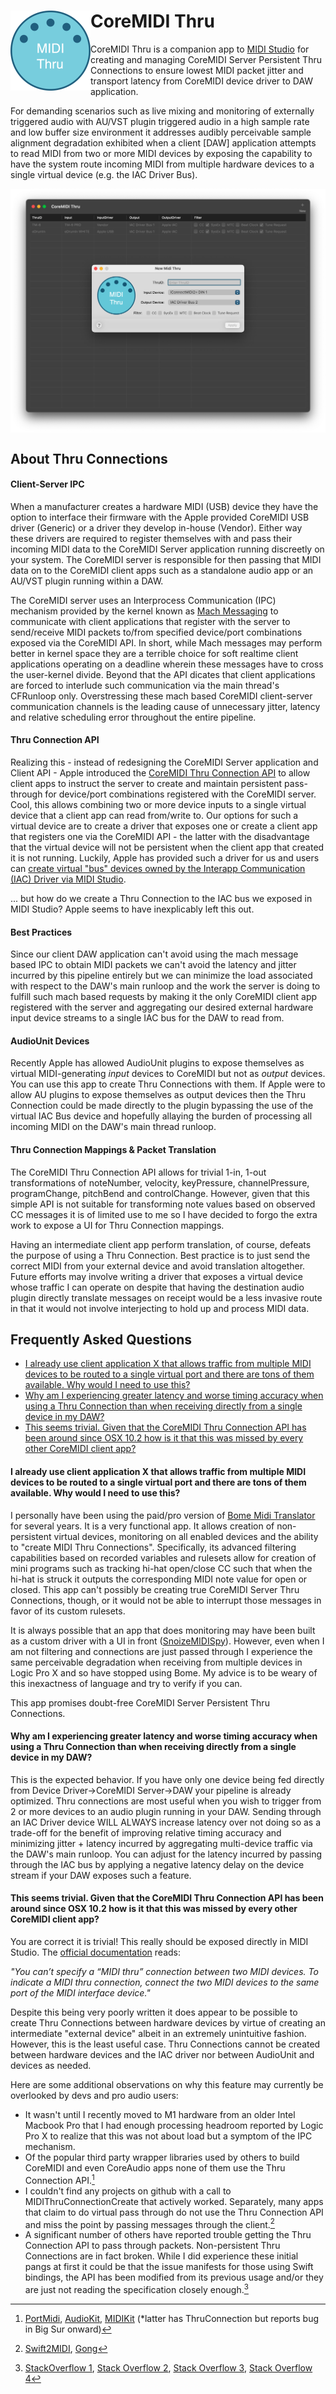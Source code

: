 <div>
<img align="left" src="https://github.com/3rdGen-Media/CoreMIDI-Thru/blob/master/Resources/Assets/AppIcon/Logo1024x1024.png" width="128">
<h1>CoreMIDI Thru</h1>
</div>
    
CoreMIDI Thru is a companion app to [MIDI Studio](https://support.apple.com/en-nz/guide/audio-midi-setup/ams875bae1e0/3.5/mac/13.0) for creating and managing CoreMIDI Server Persistent Thru Connections to ensure lowest MIDI packet jitter and transport latency from CoreMIDI device driver to DAW application. 

For demanding scenarios such as live mixing and monitoring of externally triggered audio with AU/VST plugin triggered audio in a high sample rate and low buffer size environment it addresses audibly perceivable sample alignment degradation exhibited when a client [DAW] application attempts to read MIDI from two or more MIDI devices by exposing the capability to have the system route incoming MIDI from multiple hardware devices to a single virtual device (e.g. the IAC Driver Bus).

<img align="center" src="https://github.com/3rdGen-Media/CoreMIDI-Thru/blob/master/Resources/Images/MainWindow.png">

## About Thru Connections

<h4>Client-Server IPC</h3>

When a manufacturer creates a hardware MIDI (USB) device they have the option to interface their firmware with the Apple provided CoreMIDI USB driver (Generic) or a driver they develop in-house (Vendor).  Either way these drivers are required to register themselves with and pass their incoming MIDI data to the CoreMIDI Server application running discreetly on your system.  The CoreMIDI server is responsible for then passing that MIDI data on to the CoreMIDI client apps such as a standalone audio app or an AU/VST plugin running within a DAW. 

The CoreMIDI server uses an Interprocess Communication (IPC) mechanism provided by the kernel known as [Mach Messaging](https://developer.apple.com/library/archive/documentation/Darwin/Conceptual/KernelProgramming/Mach/Mach.html#//apple_ref/doc/uid/TP30000905-CH209-CEGJEIAG) to communicate with client applications that register with the server to send/receive MIDI packets to/from specified device/port combinations exposed via the CoreMIDI API.  In short, while Mach messages may perform better in kernel space they are a terrible choice for soft realtime client applications operating on a deadline wherein these messages have to cross the user-kernel divide.  Beyond that the API dicates that client applications are forced to interlude such communication via the main thread's CFRunloop only.  Overstressing these mach based CoreMIDI client-server communication channels is the leading cause of unnecessary jitter, latency and relative scheduling error throughout the entire pipeline.    

<h4>Thru Connection API</h4>

Realizing this - instead of redesigning the CoreMIDI Server application and Client API - Apple introduced the [CoreMIDI Thru Connection API](https://developer.apple.com/documentation/coremidi/midi_thru_connection?language=objc) to allow client apps to instruct the server to create and maintain persistent pass-through for device/port combinations registered with the CoreMIDI server.  Cool, this allows combining two or more device inputs to a single virtual device that a client app can read from/write to.  Our options for such a virtual device are to create a driver that exposes one or create a client app that registers one via the CoreMIDI API - the latter with the disadvantage that the virtual device will not be persistent when the client app that created it is not running.  Luckily, Apple has provided such a driver for us and users can [create virtual "bus" devices owned by the Interapp Communication (IAC) Driver via MIDI Studio](https://support.apple.com/en-nz/guide/audio-midi-setup/ams1013/3.5/mac/13.1).

... but how do we create a Thru Connection to the IAC bus we exposed in MIDI Studio?  Apple seems to have inexplicably left this out.             

<h4>Best Practices</h4>

Since our client DAW application can't avoid using the mach message based IPC to obtain MIDI packets we can't avoid the latency and jitter incurred by this pipeline entirely but we can minimize the load associated with respect to the DAW's main runloop and the work the server is doing to fulfill such mach based requests by making it the only CoreMIDI client app registered with the server and aggregating our desired external hardware input device streams to a single IAC bus for the DAW to read from.

<h4>AudioUnit Devices</h4>

Recently Apple has allowed AudioUnit plugins to expose themselves as virtual MIDI-generating *input* devices to CoreMIDI but not as *output* devices.  You can use this app to create Thru Connections with them.  If Apple were to allow AU plugins to expose themselves as output devices then the Thru Connection could be made directly to the plugin bypassing the use of the virtual IAC Bus device and hopefully allaying the burden of processing all incoming MIDI on the DAW's main thread runloop.   

<h4>Thru Connection Mappings & Packet Translation</h4>

The CoreMIDI Thru Connection API allows for trivial 1-in, 1-out transformations of noteNumber, velocity, keyPressure, channelPressure, programChange, pitchBend and controlChange.  However, given that this simple API is not suitable for transforming note values based on observed CC messages it is of limited use to me so I have decided to forgo the extra work to expose a UI for Thru Connection mappings.  

Having an intermediate client app perform translation, of course, defeats the purpose of using a Thru Connection.  Best practice is to just send the correct MIDI from your external device and avoid translation altogether. Future efforts may involve writing a driver that exposes a virtual device whose traffic I can operate on despite that having the destination audio plugin directly translate messages on receipt would be a less invasive route in that it would not involve interjecting to hold up and process MIDI data. 

## Frequently Asked Questions

- [I already use client application X that allows traffic from multiple MIDI devices to be routed to a single virtual port and there are tons of them available.  Why would I need to use this?](#Question1)
- [Why am I experiencing greater latency and worse timing accuracy when using a Thru Connection than when receiving directly from a single device in my DAW?](#Question2)
- [This seems trivial.  Given that the CoreMIDI Thru Connection API has been around since OSX 10.2 how is it that this was missed by every other CoreMIDI client app?](#Question3)


<a name="Question1"/></a>
#### I already use client application X that allows traffic from multiple MIDI devices to be routed to a single virtual port and there are tons of them available.  Why would I need to use this?

I personally have been using the paid/pro version of [Bome Midi Translator](https://www.bome.com/products/miditranslator) for several years.  It is a very functional app.  It allows creation of non-persistent virtual devices, monitoring on all enabled devices and the ability to "create MIDI Thru Connections".  Specifically, its advanced filtering capabilities based on recorded variables and rulesets allow for creation of mini programs such as tracking hi-hat open/close CC such that when the hi-hat is struck it outputs the corresponding MIDI note value for open or closed.  This app can't possibly be creating true CoreMIDI Server Thru Connections, though, or it would not be able to interrupt those messages in favor of its custom rulesets.  

It is always possible that an app that does monitoring may have been built as a custom driver with a UI in front ([SnoizeMIDISpy](https://github.com/krevis/MIDIApps)). However, even when I am not filtering and connections are just passed through I experience the same perceivable degradation when receiving from multiple devices in Logic Pro X and so have stopped using Bome.  My advice is to be weary of this inexactness of language and try to verify if you can.  

This app promises doubt-free CoreMIDI Server Persistent Thru Connections.

<a name="Question2"/></a>
#### Why am I experiencing greater latency and worse timing accuracy when using a Thru Connection than when receiving directly from a single device in my DAW?

This is the expected behavior.  If you have only one device being fed directly from Device Driver->CoreMIDI Server->DAW your pipeline is already optimized.  Thru connections are most useful when you wish to trigger from 2 or more devices to an audio plugin running in your DAW. Sending through an IAC Driver device WILL ALWAYS increase latency over not doing so as a trade-off for the benefit of improving relative timing accuracy and minimizing jitter + latency incurred by aggregating multi-device traffic via the DAW's main runloop.  You can adjust for the latency incurred by passing through the IAC bus by applying a negative latency delay on the device stream if your DAW exposes such a feature.   

<a name="Question3"/></a>
#### This seems trivial.  Given that the CoreMIDI Thru Connection API has been around since OSX 10.2 how is it that this was missed by every other CoreMIDI client app?

You are correct it is trivial!  This really should be exposed directly in MIDI Studio.  The [official documentation](https://support.apple.com/en-nz/guide/audio-midi-setup/ams875bae1e0/3.5/mac/13.0) reads:

*"You can’t specify a “MIDI thru” connection between two MIDI devices. To indicate a MIDI thru connection, connect the two MIDI devices to the same port of the MIDI interface device."*

Despite this being very poorly written it does appear to be possible to create Thru Connections between hardware devices by virtue of creating an intermediate "external device" albeit in an extremely unintuitive fashion.  However, this is the least useful case.  Thru Connections cannot be created between hardware devices and the IAC driver nor between AudioUnit and devices as needed.  

Here are some additional observations on why this feature may currently be overlooked by devs and pro audio users:

- It wasn't until I recently moved to M1 hardware from an older Intel Macbook Pro that I had enough processing headroom reported by Logic Pro X to realize that this was not about load but a symptom of the IPC mechanism.    
- Of the popular third party wrapper libraries used by others to build CoreMIDI and even CoreAudio apps none of them use the Thru Connection API.[^1]
- I couldn't find any projects on github with a call to MIDIThruConnectionCreate that actively worked. Separately, many apps that claim to do virtual pass through do not use the Thru Connection API and miss the point by passing messages through the client.[^2] 
- A significant number of others have reported trouble getting the Thru Connection API to pass through packets.  Non-persistent Thru Connections are in fact broken.  While I did experience these initial pangs at first it could be that the issue manifests for those using Swift bindings, the API has been modified from its previous usage and/or they are just not reading the specification closely enough.[^3]

[^1]: [PortMidi](https://github.com/PortMidi/portmidi), [AudioKit](https://github.com/AudioKit/AudioKit), [MIDIKit](https://github.com/orchetect/MIDIKit) (*latter has ThruConnection but reports bug in Big Sur onward)
[^2]: [Swift2MIDI](https://github.com/genedelisa/Swift2MIDI), [Gong](https://github.com/dclelland/Gong)
[^3]: [StackOverflow 1](https://stackoverflow.com/questions/54871326/how-is-a-coremidi-thru-connection-made-in-swift-4-2), [Stack Overflow 2](https://stackoverflow.com/questions/15141810/midithruconnectioncreate-xcode), [Stack Overflow 3](https://stackoverflow.com/questions/14825371/how-to-monitor-outgoing-midi-messages-in-coremidi), [Stack Overflow 4](https://www.appsloveworld.com/swift/100/138/midithruconnectioncreate-always-creates-persistent-midi-thru-connection)
